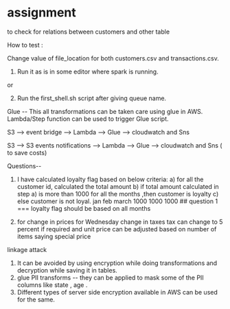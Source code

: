 # assignment
to check for relations between customers and other table

How to test :

Change value of file_location for both customers.csv and transactions.csv.
1) Run it as is in some editor where spark  is running.

or

2) Run the first_shell.sh script after giving queue name.


Glue    -- This all transformations can be taken care using glue in AWS. Lambda/Step function can be used to trigger Glue script.
 
S3 --> event bridge --> Lambda --> Glue --> cloudwatch and Sns

S3 --> S3 events notifications --> Lambda --> Glue --> cloudwatch and Sns ( to save costs)

Questions--
1) I have calculated loyalty flag based on below criteria:
	a) for all the customer id, calculated the total amount
	b) if total amount calculated in step a) is more than 1000 for all the months  ,then  customer is loyalty
	c) else customer is not loyal.
jan feb march 
1000 1000 1000      ## question  1  === loyalty flag   should be based on all months

2) for change in prices for Wednesday
change in taxes 
 tax can change to 5 percent if required and unit price can be adjusted based on number of items saying special price
 

linkage attack 
1) It can be avoided by using encryption while doing transformations and decryption while saving it in tables.
2) glue PII transforms -- they can be applied to mask some of the PII columns like state , age .
3) Different types of server side encryption available in AWS can be used for the same.
